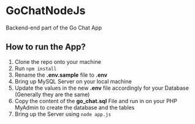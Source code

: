 # GoChatNodeJs

Backend-end part of the Go Chat App

## How to run the App?

1. Clone the repo onto your machine
2. Run `npm install`
3. Rename the **.env.sample** file to **.env**
4. Bring up MySQL Server on your local machine
5. Update the values in the new **.env** file accordingly for your Database (Generally they are the same)
6. Copy the content of the **go_chat.sql** File and run in on your PHP MyAdmin to create the database and the tables
7. Bring up the Server using `node app.js`
